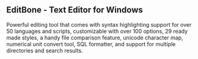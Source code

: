 <h2>EditBone - Text Editor for Windows</h2>
<p>
Powerful editing tool that comes with syntax highlighting support for over 50 languages and scripts, customizable with over 100 options, 29 ready made styles, a handy file comparison feature, unicode character map, numerical unit convert tool, SQL formatter, and support for multiple directories and search results.</p>
